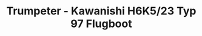 ---
layout: product
title: "Trumpeter - Kawanishi H6K5/23 Typ 97 Flugboot"
price: "1200" 
desc: "N/A"
img_path: "/assets/img/TRU01322.webp"
brand: "N/A"
available: false
special_offer: false
new: false
soon: false
cat: "010000"
subcat: "013400"
subsubcat: "0N/A"
sifra: "TRU01322"
popular: false
---